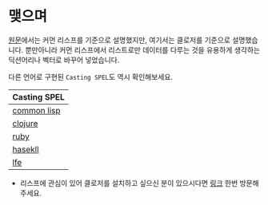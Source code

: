 
# 맺으며

[원문](https://lisperati.com/clojure-spels/casting.html)에서는 커먼 리스프를 기준으로 설명했지만, 여기서는 클로저를 기준으로 설명했습니다.
 뿐만아니라 커먼 리스프에서 리스트로만 데이터를 다루는 것을 유용하게 생각하는 딕션어리나 벡터로 바꾸어 넣었습니다. 

다른 언어로 구현된 `Casting SPEL`도 역시 확인해보세요.

| Casting SPEL                                                                            |
| --------------------------------------------------------------------------------------- |
| [common lisp ](https://www.lisperati.com/casting.html)                                  |
| [clojure](https://www.lisperati.com/clojure-spels/casting.html)                         |
| [ruby](http://rubyquiz.com/quiz49.html)                                                 |
| [hasekll](https://jpmoresmau.blogspot.com/2006/11/my-first-haskell-adventure-game.html) |
| [lfe](https://cnbbooks.github.io/lfe-casting-spels/)                                    |

- 리스프에 관심이 있어 클로저를 설치하고 싶으신 분이 있으시다면 [링크](https://lispkorea.github.io/clojure/setup_clojure/) 한번 방문해 주세요.
